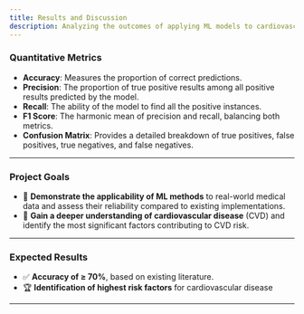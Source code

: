 ```yaml
---
title: Results and Discussion
description: Analyzing the outcomes of applying ML models to cardiovascular disease prediction.
---
```


### Quantitative Metrics
- **Accuracy**: Measures the proportion of correct predictions.
- **Precision**: The proportion of true positive results among all positive results predicted by the model.
- **Recall**: The ability of the model to find all the positive instances.
- **F1 Score**: The harmonic mean of precision and recall, balancing both metrics.
- **Confusion Matrix**: Provides a detailed breakdown of true positives, false positives, true negatives, and false negatives.

---

### Project Goals
- 🚀 **Demonstrate the applicability of ML methods** to real-world medical data and assess their reliability compared to existing implementations.
- 🔎 **Gain a deeper understanding of cardiovascular disease** (CVD) and identify the most significant factors contributing to CVD risk.
---

### Expected Results

- ✅ **Accuracy of ≥ 70%**, based on existing literature.
- 🏆 **Identification of highest risk factors** for cardiovascular disease
  
---